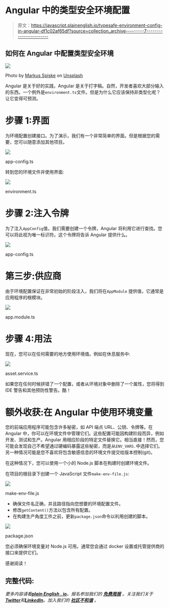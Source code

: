 # Angular 中的类型安全环境配置

> 原文：<https://javascript.plainenglish.io/typesafe-environment-config-in-angular-df1c02af65df?source=collection_archive---------7----------------------->

## 如何在 Angular 中配置类型安全环境

![](img/20b5ab3c07b98bcd7f45a190069dcd62.png)

Photo by [Markus Spiske](https://unsplash.com/@markusspiske?utm_source=medium&utm_medium=referral) on [Unsplash](https://unsplash.com?utm_source=medium&utm_medium=referral)

Angular 是关于好的实践，Angular 是关于打字稿。自然，开发者喜欢大部分输入的东西。一个例外是`environment.ts`文件。但是为什么它应该保持非类型化呢？让它变得可预测。

# 步骤 1:界面

为环境配置创建接口。为了演示，我们有一个非常简单的界面。但是根据您的需要，您可以随意添加其他项目。

![](img/8c55f310ba2773ceb36867ea8ac5d33a.png)

app-config.ts

转到您的环境文件并使用界面:

![](img/e0352d4413deed0628c73d322770e393.png)

environment.ts

# 步骤 2:注入令牌

为了注入`AppConfig`值，我们需要创建一个令牌，Angular 将利用它进行查找。您可以将此视为唯一标识符。这个令牌将告诉 Angular 提供什么。

![](img/fff5dfb086a7452c9b06aa66213d68d3.png)

app-config.ts

# 第三步:供应商

由于环境配置保证在非常初始的阶段注入，我们将在`AppModule` 提供值，它通常是应用程序的根模块。

![](img/27e5e3de593de1f1dcb7db1a93d3baae.png)

app.module.ts

# 步骤 4:用法

现在，您可以在任何需要的地方使用环境值。例如在休息服务中:

![](img/508290f51a69f4c3dd70f333d8854e25.png)

asset.service.ts

如果您在任何时候拼错了一个配置，或者从环境对象中删除了一个属性，您将得到 IDE 警告和其他预防性警告。酷！

# 额外收获:在 Angular 中使用环境变量

您的前端应用程序可能包含许多秘密，如 API 端点 URL、公钥、令牌等。在 Angular 中，你可以在环境文件中管理它们。这些配置可能因构建阶段而异，例如开发、测试和生产。Angular 用相应阶段的特定文件替换它。相当直接！然而，您可能会发现自己不希望通过硬编码暴露这些秘密，而是从`ENV_VARS.`中选择它们。另一种情况可能是您不喜欢将包含敏感信息的环境文件提交给版本控制(git)。

在这种情况下，您可以使用一个小的 Node.js 脚本在构建时创建环境文件。

在项目的根目录下创建一个 JavaScript 文件`make-env-file.js`:

![](img/2b382caa811a18d5717bc8d6ca8dd30b.png)

make-env-file.js

*   确保文件名正确，并且路径指向您想要的环境配置文件。
*   修改`getContent()`方法以包含所有配置。
*   在构建生产角度工件之前，更新`package.json`命令以利用创建的脚本。

![](img/bdbecb340e9c9a3702f86daa91277dc5.png)

package.json

您必须确保环境变量对 Node.js 可用。通常您会通过 docker 设置或托管提供商的接口来提供它们。

感谢阅读！

## 完整代码:

*更多内容请看*[***plain English . io***](https://plainenglish.io/)*。报名参加我们的* [***免费周报***](http://newsletter.plainenglish.io/) *。关注我们关于*[***Twitter***](https://twitter.com/inPlainEngHQ)*和*[***LinkedIn***](https://www.linkedin.com/company/inplainenglish/)*。加入我们的* [***社区不和谐***](https://discord.gg/GtDtUAvyhW) *。*